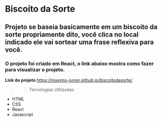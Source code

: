 # Biscoito da Sorte

## Projeto se baseia basicamente em um biscoito da sorte propriamente dito, você clica no local indicado ele vai sortear uma frase reflexiva para você.
### O projeto foi criado em React, o link abaixo mostra como fazer para visualizar o projeto.

**Link do projeto** https://maximo-junior.github.io/biscoitodasorte/

>> Tecnologias Utilizadas
 - HTML
- CSS
- React
- Javascript
